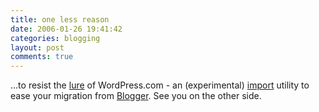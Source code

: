 ```yaml
---
title: one less reason
date: 2006-01-26 19:41:42
categories: blogging
layout: post
comments: true
---
```

...to resist the
[lure](http://www.nbrightside.com/blog/2006/01/26/resisting-the-lure-of-joomla/)
of WordPress.com - an (experimental)
[import](http://wordpress.com/blog/2006/01/26/blogger-typepad/) utility
to ease your migration from [Blogger](http://www.blogger.com/). See you
on the other side.
